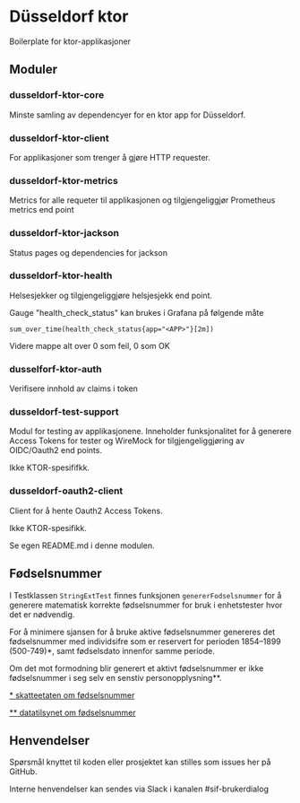 # Düsseldorf ktor
Boilerplate for ktor-applikasjoner

## Moduler

### dusseldorf-ktor-core
Minste samling av dependencyer for en ktor app for Düsseldorf.

### dusseldorf-ktor-client
For applikasjoner som trenger å gjøre HTTP requester.

### dusseldorf-ktor-metrics
Metrics for alle requeter til applikasjonen og tilgjengeliggjør Prometheus metrics end point

### dusseldorf-ktor-jackson
Status pages og dependencies for jackson

### dusseldorf-ktor-health
Helsesjekker og tilgjengeliggjøre helsjesjekk end point.

Gauge "health_check_status" kan brukes i Grafana på følgende måte
```
sum_over_time(health_check_status{app="<APP>"}[2m])
```
Videre mappe alt over 0 som feil, 0 som OK

### dusselforf-ktor-auth
Verifisere innhold av claims i token

### dusseldorf-test-support
Modul for testing av applikasjonene. Inneholder funksjonalitet for å generere Access Tokens for tester og WireMock for tilgjengeliggjøring av OIDC/Oauth2 end points.

Ikke KTOR-spesififkk.

### dusseldorf-oauth2-client
Client for å hente Oauth2 Access Tokens.

Ikke KTOR-spesifikk.

Se egen README.md i denne modulen.

## Fødselsnummer
I Testklassen `StringExtTest` finnes funksjonen `genererFodselsnummer` for å generere matematisk korrekte fødselsnummer for bruk i enhetstester hvor det er nødvendig.

For å minimere sjansen for å bruke aktive fødselsnummer genereres det fødselsnummer med individsifre som er reservert for perioden 1854–1899 (500-749)*, samt fødselsdato innenfor samme periode.

Om det mot formodning blir generert et aktivt fødselsnummer er ikke fødselsnummer i seg selv en senstiv personopplysning**.

[* skatteetaten om fødselsnummer](https://www.skatteetaten.no/person/folkeregister/fodsel-og-navnevalg/barn-fodt-i-norge/fodselsnummer/)

[** datatilsynet om fødselsnummer](https://www.datatilsynet.no/rettigheter-og-plikter/personopplysninger/fodselsnummer/)

## Henvendelser
Spørsmål knyttet til koden eller prosjektet kan stilles som issues her på GitHub.

Interne henvendelser kan sendes via Slack i kanalen #sif-brukerdialog